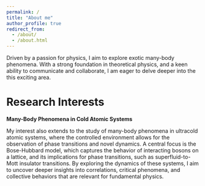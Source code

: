 ```yaml
---
permalink: /
title: "About me"
author_profile: true
redirect_from: 
  - /about/
  - /about.html
---
```



Driven by a passion for physics, I aim to explore exotic many-body phenomena. With a strong foundation in theoretical physics, and a keen ability to communicate and collaborate, I am eager to delve deeper into the this exciting area.

Research Interests
======

**Many-Body Phenomena in Cold Atomic Systems**

My interest also extends to the study of many-body phenomena in ultracold atomic systems, where the controlled environment allows for the observation of phase transitions and novel dynamics. A central focus is the Bose-Hubbard model, which captures the behavior of interacting bosons on a lattice, and its implications for phase transitions, such as superfluid-to-Mott insulator transitions. By exploring the dynamics of these systems, I aim to uncover deeper insights into correlations, critical phenomena, and collective behaviors that are relevant for fundamental physics. 



